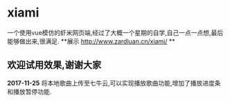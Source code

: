 # xiami
一个使用vue模仿的虾米网页端,经过了大概一个星期的自学,自己一点一点想,最后能够做出来,很满足.
**展示 http://www.zardluan.cn/xiami/ **
## 欢迎试用效果,谢谢大家 ##

**2017-11-25**
将本地歌曲上传至七牛云,可以实现播放歌曲功能,增加了播放进度条和播放暂停功能.

